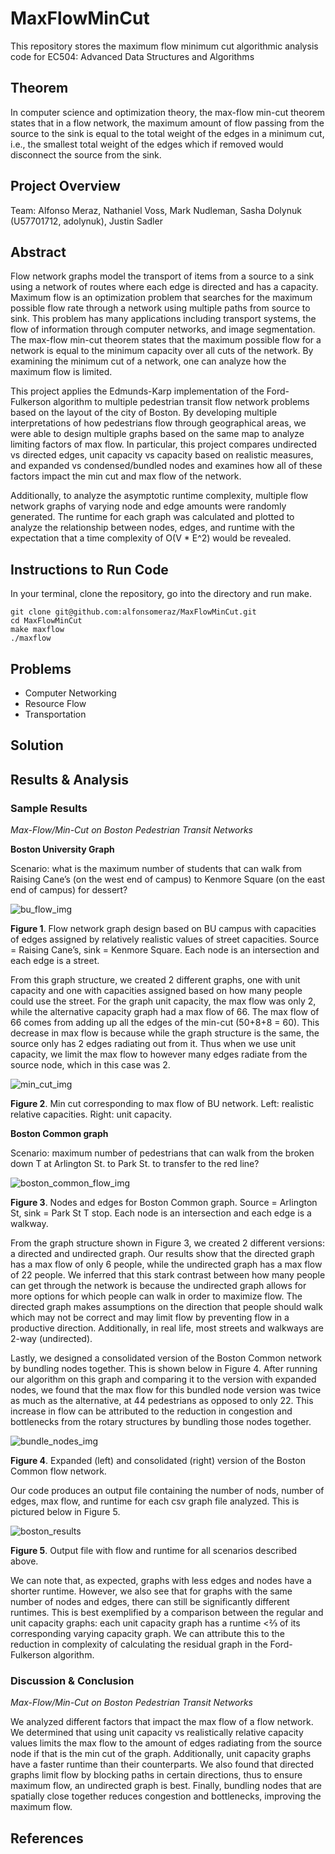 # MaxFlowMinCut
This repository stores the maximum flow minimum cut algorithmic analysis code for EC504: Advanced Data Structures and Algorithms


## Theorem
In computer science and optimization theory, the max-flow min-cut theorem states that in a flow network, the maximum amount of flow passing from the source to the sink is equal to the total weight of the edges in a minimum cut, i.e., the smallest total weight of the edges which if removed would disconnect the source from the sink.


## Project Overview
Team: Alfonso Meraz, Nathaniel Voss, Mark Nudleman, Sasha Dolynuk (U57701712, adolynuk), Justin Sadler

## Abstract
Flow network graphs model the transport of items from a source to a sink using a network of routes where each edge is directed and has a capacity. Maximum flow is an optimization problem that searches for the maximum possible flow rate through a network using multiple paths from source to sink. This problem has many applications including transport systems, the flow of information through computer networks, and image segmentation. The max-flow min-cut theorem states that the maximum possible flow for a network is equal to the minimum capacity over all cuts of the network. By examining the minimum cut of a network, one can analyze how the maximum flow is limited.

This project applies the Edmunds-Karp implementation of the Ford-Fulkerson algorithm to multiple pedestrian transit flow network problems based on the layout of the city of Boston. By developing multiple interpretations of how pedestrians flow through geographical areas, we were able to design multiple graphs based on the same map to analyze limiting factors of max flow. In particular, this project compares undirected vs directed edges, unit capacity vs capacity based on realistic measures, and expanded vs condensed/bundled nodes and examines how all of these factors impact the min cut and max flow of the network.

Additionally, to analyze the asymptotic runtime complexity, multiple flow network graphs of varying node and edge amounts were randomly generated. The runtime for each graph was calculated and plotted to analyze the relationship between nodes, edges, and runtime with the expectation that a time complexity of O(V * E^2) would be revealed.

## Instructions to Run Code

In your terminal, clone the repository, go into the 
directory and run make. 
```
git clone git@github.com:alfonsomeraz/MaxFlowMinCut.git
cd MaxFlowMinCut
make maxflow
./maxflow
```
## Problems

* Computer Networking
* Resource Flow
* Transportation

## Solution

## Results & Analysis
### Sample Results

*Max-Flow/Min-Cut on Boston Pedestrian Transit Networks*

**Boston University Graph**

Scenario: what is the maximum number of students that can walk from Raising Cane’s (on the west end of campus) to Kenmore Square (on the east end of campus) for dessert?

![bu_flow_img](https://user-images.githubusercontent.com/55323113/236075165-a870055d-ebb3-4d30-a4ca-cf29ad1d9f75.JPG)

**Figure 1**. Flow network graph design based on BU campus with capacities of edges assigned by relatively realistic values of street capacities. Source = Raising Cane’s, sink = Kenmore Square. Each node is an intersection and each edge is a street.

From this graph structure, we created 2 different graphs, one with unit capacity and one with capacities assigned based on how many people could use the street. For the graph unit capacity, the max flow was only 2, while the alternative capacity graph had a max flow of 66. The max flow of 66 comes from adding up all the edges of the min-cut (50+8+8 = 60). This decrease in max flow is because while the graph structure is the same, the source only has 2 edges radiating out from it. Thus when we use unit capacity, we limit the max flow to however many edges radiate from the source node, which in this case was 2.

![min_cut_img](https://user-images.githubusercontent.com/55323113/236075206-fa642974-5b66-4d9c-8d0d-eda2873faf3d.JPG)

**Figure 2**. Min cut corresponding to max flow of BU network. Left: realistic relative capacities. Right: unit capacity.

**Boston Common graph**

Scenario: maximum number of pedestrians that can walk from the broken down T at Arlington St. to Park St. to transfer to the red line?

![boston_common_flow_img](https://user-images.githubusercontent.com/55323113/236075235-e0cce6f6-9f92-4d55-a1ef-f2188d242e24.JPG)

**Figure 3**. Nodes and edges for Boston Common graph. Source = Arlington St, sink = Park St T stop. Each node is an intersection and each edge is a walkway.

From the graph structure shown in Figure 3, we created 2 different versions: a directed and undirected graph. Our results show that the directed graph has a max flow of only 6 people, while the undirected graph has a max flow of 22 people. We inferred that this stark contrast between how many people can get through the network is because the undirected graph allows for more options for which people can walk in order to maximize flow. The directed graph makes assumptions on the direction that people should walk which may not be correct and may limit flow by preventing flow in a productive direction. Additionally, in real life, most streets and walkways are 2-way (undirected).

Lastly, we designed a consolidated version of the Boston Common network by bundling nodes together. This is shown below in Figure 4. After running our algorithm on this graph and comparing it to the version with expanded nodes, we found that the max flow for this bundled node version was twice as much as the alternative, at 44 pedestrians as opposed to only 22. This increase in flow can be attributed to the reduction in congestion and bottlenecks from the rotary structures by bundling those nodes together. 

![bundle_nodes_img](https://user-images.githubusercontent.com/55323113/236075252-fc00c4b9-056b-4482-a744-ed6d637a3c95.JPG)

**Figure 4**. Expanded (left) and consolidated (right) version of the Boston Common flow network.

Our code produces an output file containing the number of nods, number of edges, max flow, and runtime for each csv graph file analyzed. This is pictured below in Figure 5.

![boston_results](https://user-images.githubusercontent.com/55323113/236075269-8b1c6941-0828-4498-98bb-0572a0afa892.JPG)

**Figure 5**. Output file with flow and runtime for all scenarios described above.

We can note that, as expected, graphs with less edges and nodes have a shorter runtime. However, we also see that for graphs with the same number of nodes and edges, there can still be significantly different runtimes. This is best exemplified by a comparison between the regular and unit capacity graphs: each unit capacity graph has a runtime <⅔ of its corresponding varying capacity graph. We can attribute this to the reduction in complexity of calculating the residual graph in the Ford-Fulkerson algorithm.

### Discussion & Conclusion

*Max-Flow/Min-Cut on Boston Pedestrian Transit Networks*

We analyzed different factors that impact the max flow of a flow network. We determined that using unit capacity vs realistically relative capacity values limits the max flow to the amount of edges radiating from the source node if that is the min cut of the graph. Additionally, unit capacity graphs have a faster runtime than their counterparts. We also found that directed graphs limit flow by blocking paths in certain directions, thus to ensure maximum flow, an undirected graph is best. Finally, bundling nodes that are spatially close together reduces congestion and bottlenecks, improving the maximum flow.



## References
